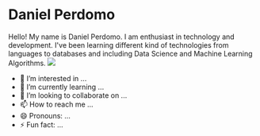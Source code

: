 <h1>Daniel Perdomo</h1>
Hello! My name is Daniel Perdomo. 
I am enthusiast in technology and development. 
I've been learning different kind of technologies from languages to databases and including Data Science and Machine Learning Algorithms. 
<img src='https://ibb.co/3rVPvxf'>





- 👀 I’m interested in ...
- 🌱 I’m currently learning ...
- 💞️ I’m looking to collaborate on ...
- 📫 How to reach me ...
- 😄 Pronouns: ...
- ⚡ Fun fact: ...

<!---
GoblinSwarm/GoblinSwarm is a ✨ special ✨ repository because its `README.md` (this file) appears on your GitHub profile.
You can click the Preview link to take a look at your changes.
--->
